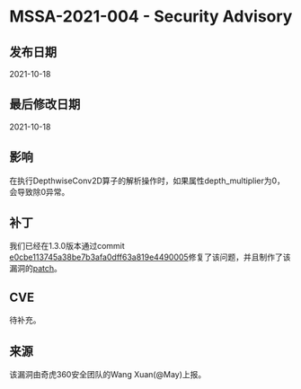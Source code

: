 # MSSA-2021-004 - Security Advisory

## 发布日期

2021-10-18

## 最后修改日期

2021-10-18

## 影响

在执行DepthwiseConv2D算子的解析操作时，如果属性depth_multiplier为0，会导致除0异常。

## 补丁

我们已经在1.3.0版本通过commit [e0cbe113745a38be7b3afa0dff63a819e4490005](https://gitee.com/mindspore/mindspore/commit/e0cbe113745a38be7b3afa0dff63a819e4490005)修复了该问题，并且制作了该漏洞的[patch](../cve_patch/mssa-2021-004.patch)。

## CVE

待补充。

## 来源  

该漏洞由奇虎360安全团队的Wang Xuan(@May)上报。
